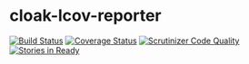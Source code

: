cloak-lcov-reporter
===================

[![Build Status](https://travis-ci.org/holyshared/cloak-lcov-reporter.svg?branch=master)](https://travis-ci.org/holyshared/cloak-lcov-reporter)
[![Coverage Status](https://coveralls.io/repos/holyshared/cloak-lcov-reporter/badge.png?branch=master)](https://coveralls.io/r/holyshared/cloak-lcov-reporter?branch=master)
[![Scrutinizer Code Quality](https://scrutinizer-ci.com/g/holyshared/cloak-lcov-reporter/badges/quality-score.png?b=master)](https://scrutinizer-ci.com/g/holyshared/cloak-lcov-reporter/?branch=master)
[![Stories in Ready](https://badge.waffle.io/holyshared/cloak-lcov-reporter.png?label=ready&title=Ready)](https://waffle.io/holyshared/cloak-lcov-reporter)
